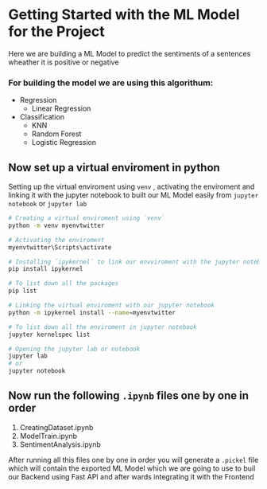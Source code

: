 # Getting Started with the ML Model for the Project

Here we are building a ML Model to predict the sentiments of a sentences wheather it is positive or negative 

### For building the model we are using this algorithum:
-   Regression
    - Linear Regression 
- Classification
    - KNN
    - Random Forest
    - Logistic Regression

## Now set up a virtual enviroment in python
Setting up the virtual enviroment using `venv` , activating the enviroment and linking it with the jupyter notebook to built our ML Model easily from `jupyter notebook` or `jupyter lab`

```bash
# Creating a virtual enviroment using `venv`
python -m venv myenvtwitter

# Activating the enviroment
myenvtwitter\Scripts\activate

# Installing `ipykernel` to link our envviroment with the jupyter notebook
pip install ipykernel

# To list down all the packages
pip list

# Linking the virtual enviroment with our jupyter notebook
python -m ipykernel install --name=myenvtwitter

# To list down all the enviroment in jupyter notebook
jupyter kernelspec list

# Opening the jupyter lab or notebook
jupyter lab
# or
jupyter notebook
```

## Now run the following `.ipynb` files one by one in order
1.  CreatingDataset.ipynb
2.  ModelTrain.ipynb
3.  SentimentAnalysis.ipynb

After running all this files one by one in order you will generate a `.pickel` file which will contain the exported ML Model which we are going to use to buil our Backend using Fast API and after wards integrating it with the Frontend